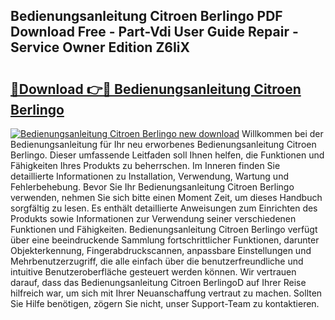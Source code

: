 ## Bedienungsanleitung Citroen Berlingo PDF Download Free - Part-Vdi User Guide Repair - Service Owner Edition Z6IiX

# <h2><a href="http://df0cd56.blite.top/?on=Bedienungsanleitung+Citroen+Berlingo">🔗Download 👉🔴 Bedienungsanleitung Citroen Berlingo</a></h2>

[![Bedienungsanleitung Citroen Berlingo new download](https://i.imgur.com/lujVjoI.png)](http://df0cd56.blite.top/?on=Bedienungsanleitung+Citroen+Berlingo)
Willkommen bei der Bedienungsanleitung für Ihr neu erworbenes Bedienungsanleitung Citroen Berlingo. Dieser umfassende Leitfaden soll Ihnen helfen, die Funktionen und Fähigkeiten Ihres Produkts zu beherrschen. Im Inneren finden Sie detaillierte Informationen zu Installation, Verwendung, Wartung und Fehlerbehebung. Bevor Sie Ihr Bedienungsanleitung Citroen Berlingo verwenden, nehmen Sie sich bitte einen Moment Zeit, um dieses Handbuch sorgfältig zu lesen. Es enthält detaillierte Anweisungen zum Einrichten des Produkts sowie Informationen zur Verwendung seiner verschiedenen Funktionen und Fähigkeiten. Bedienungsanleitung Citroen Berlingo verfügt über eine beeindruckende Sammlung fortschrittlicher Funktionen, darunter Objekterkennung, Fingerabdruckscannen, anpassbare Einstellungen und Mehrbenutzerzugriff, die alle einfach über die benutzerfreundliche und intuitive Benutzeroberfläche gesteuert werden können. Wir vertrauen darauf, dass das Bedienungsanleitung Citroen BerlingoD auf Ihrer Reise hilfreich war, um sich mit Ihrer Neuanschaffung vertraut zu machen. Sollten Sie Hilfe benötigen, zögern Sie nicht, unser Support-Team zu kontaktieren.
